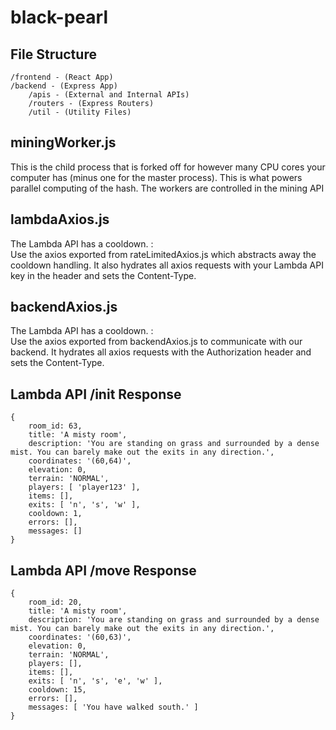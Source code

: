 # black-pearl

## File Structure
```
/frontend - (React App)
/backend - (Express App)
    /apis - (External and Internal APIs)
    /routers - (Express Routers)
    /util - (Utility Files)
```

## miningWorker.js
This is the child process that is forked off for however many CPU cores your computer has (minus one for the master process).
This is what powers parallel computing of the hash. The workers are controlled in the mining API


## lambdaAxios.js
The Lambda API has a cooldown. :\
Use the axios exported from rateLimitedAxios.js which abstracts away the cooldown handling.
It also hydrates all axios requests with your Lambda API key in the header and sets the Content-Type.

## backendAxios.js
The Lambda API has a cooldown. :\
Use the axios exported from backendAxios.js to communicate with our backend.
It hydrates all axios requests with the Authorization header and sets the Content-Type.

## Lambda API /init Response
```
{
    room_id: 63,
    title: 'A misty room',
    description: 'You are standing on grass and surrounded by a dense mist. You can barely make out the exits in any direction.',
    coordinates: '(60,64)',
    elevation: 0,
    terrain: 'NORMAL',
    players: [ 'player123' ],
    items: [],
    exits: [ 'n', 's', 'w' ],
    cooldown: 1,
    errors: [],
    messages: []
}
```

## Lambda API /move Response
```
{
    room_id: 20,
    title: 'A misty room',
    description: 'You are standing on grass and surrounded by a dense mist. You can barely make out the exits in any direction.',
    coordinates: '(60,63)',
    elevation: 0,
    terrain: 'NORMAL',
    players: [],
    items: [],
    exits: [ 'n', 's', 'e', 'w' ],
    cooldown: 15,
    errors: [],
    messages: [ 'You have walked south.' ]
}
```
